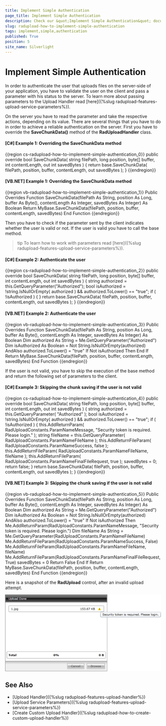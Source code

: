 ```yaml
---
title: Implement Simple Authentication
page_title: Implement Simple Authentication
description: Check our &quot;Implement Simple Authentication&quot; documentation article for the RadUpload {{ site.framework_name }} control.
slug: radupload-how-to-implement-simple-authentication
tags: implement,simple,authentication
published: True
position: 5
site_name: Silverlight
---
```


# Implement Simple Authentication

In order to authenticate the user that uploads files on the server-side of your application, you have to validate the user on the client and pass a parameter with his status to the server. To learn more about passing parameters to the Upload Handler read [here]({%slug radupload-features-upload-service-parameters%}).

On the server you have to read the parameter and take the respective actions, depending on its value. There are several things that you have to do in order to achieve a reliable authentication on the server. First you have to override the __SaveChunkData()__ method of the __RadUploadHandler__ class.

#### __[C#] Example 1: Overriding the SaveChunkData method__  
{{region cs-radupload-how-to-implement-simple-authentication_0}}
	public override bool SaveChunkData( string filePath, long position, byte[] buffer, int contentLength, out int savedBytes )
	{
	    return base.SaveChunkData( filePath, position, buffer, contentLength, out savedBytes );
	}
{{endregion}}

#### __[VB.NET] Example 1: Overriding the SaveChunkData method__  
{{region vb-radupload-how-to-implement-simple-authentication_1}}
	Public Overrides Function SaveChunkData(filePath As String, position As Long, buffer As Byte(), contentLength As Integer, savedBytes As Integer) As Boolean
	 Return MyBase.SaveChunkData(filePath, position, buffer, contentLength, savedBytes)
	End Function
{{endregion}}

Then you have to check if the parameter sent by the client indicates whether the user is valid or not. If the user is valid you have to call the base method.

>tip To learn how to work with parameters read [here]({%slug radupload-features-upload-service-parameters%}).

#### __[C#] Example 2: Authenticate the user__  
{{region cs-radupload-how-to-implement-simple-authentication_2}}
	public override bool SaveChunkData( string filePath, long position, byte[] buffer, int contentLength, out int savedBytes )
	{
	    string authorized = this.GetQueryParameter("Authorized");
	    bool isAuthorized = !string.IsNullOrEmpty( authorized ) && authorized.ToLower() == "true";
	    if ( !isAuthorized )
	    {
	    }
	    return base.SaveChunkData( filePath, position, buffer, contentLength, out savedBytes );
	}
{{endregion}}

#### __[VB.NET] Example 2: Authenticate the user__  
{{region vb-radupload-how-to-implement-simple-authentication_3}}
	Public Overrides Function SaveChunkData(filePath As String, position As Long, buffer As Byte(), contentLength As Integer, savedBytes As Integer) As Boolean
	 Dim authorized As String = Me.GetQueryParameter("Authorized")
	 Dim isAuthorized As Boolean = Not String.IsNullOrEmpty(authorized) AndAlso authorized.ToLower() = "true"
	 If Not isAuthorized Then
	 End If
	 Return MyBase.SaveChunkData(filePath, position, buffer, contentLength, savedBytes)
	End Function
{{endregion}}

If the user is not valid, you have to skip the execution of the base method and return the following set of parameters to the client.

#### __[C#] Example 3: Skipping the chunk saving if the user is not valid__  
{{region cs-radupload-how-to-implement-simple-authentication_4}}
	public override bool SaveChunkData( string filePath, long position, byte[] buffer, int contentLength, out int savedBytes )
	{
	    string authorized = this.GetQueryParameter( "Authorized" );
	    bool isAuthorized = !string.IsNullOrEmpty( authorized ) && authorized.ToLower() == "true";
	    if ( !isAuthorized )
	    {
	        this.AddReturnParam( RadUploadConstants.ParamNameMessage, "Security token is required. Please login." );
	        string fileName = this.GetQueryParameter( RadUploadConstants.ParamNameFileName );
	        this.AddReturnFileParam( RadUploadConstants.ParamNameSuccess, false );
	        this.AddReturnFileParam( RadUploadConstants.ParamNameFileName, fileName );
	        this.AddReturnFileParam( RadUploadConstants.ParamNameFinalFileRequest, true );
	        savedBytes = 0;
	        return false;
	    }
	    return base.SaveChunkData( filePath, position, buffer, contentLength, out savedBytes );
	}
{{endregion}}

#### __[VB.NET] Example 3: Skipping the chunk saving if the user is not valid__  
{{region vb-radupload-how-to-implement-simple-authentication_5}}
	Public Overrides Function SaveChunkData(filePath As String, position As Long, buffer As Byte(), contentLength As Integer, savedBytes As Integer) As Boolean
	 Dim authorized As String = Me.GetQueryParameter("Authorized")
	 Dim isAuthorized As Boolean = Not String.IsNullOrEmpty(authorized) AndAlso authorized.ToLower() = "true"
	 If Not isAuthorized Then
	  Me.AddReturnParam(RadUploadConstants.ParamNameMessage, "Security token is required. Please login.")
	  Dim fileName As String = Me.GetQueryParameter(RadUploadConstants.ParamNameFileName)
	  Me.AddReturnFileParam(RadUploadConstants.ParamNameSuccess, False)
	  Me.AddReturnFileParam(RadUploadConstants.ParamNameFileName, fileName)
	  Me.AddReturnFileParam(RadUploadConstants.ParamNameFinalFileRequest, True)
	  savedBytes = 0
	  Return False
	 End If
	 Return MyBase.SaveChunkData(filePath, position, buffer, contentLength, savedBytes)
	End Function
{{endregion}}

Here is a snapshot of the __RadUpload__ control, after an invalid upload attempt.

![WPF RadUpload ](images/RadUpload_How_To_Simple_Authentication_01.png)

## See Also  
 * [Upload Handler]({%slug radupload-features-upload-handler%})
 * [Upload Service Parameters]({%slug radupload-features-upload-service-parameters%})
 * [Create Custom Upload Handler]({%slug radupload-how-to-create-custom-upload-handler%})